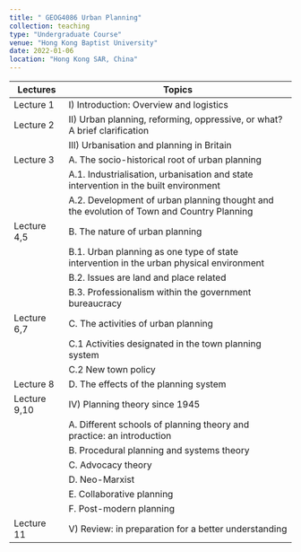 ```yaml
---
title: " GEOG4086 Urban Planning"
collection: teaching
type: "Undergraduate Course"
venue: "Hong Kong Baptist University"
date: 2022-01-06
location: "Hong Kong SAR, China"
---
```


| Lectures     | Topics                                                                                    |
| ------------ | ----------------------------------------------------------------------------------------- |
| Lecture 1    | I) Introduction: Overview and logistics                                                   |
| Lecture 2    | II) Urban planning, reforming, oppressive, or what?A brief clarification                  |
|              | III) Urbanisation and planning in Britain                                                 |
| Lecture 3    | A. The socio-historical root of urban planning                                            |
|              | A.1. Industrialisation, urbanisation and state intervention in the built environment      |
|              | A.2. Development of urban planning thought and the evolution of Town and Country Planning |
| Lecture 4,5  | B. The nature of urban planning                                                           |
|              | B.1. Urban planning as one type of state intervention in the urban physical environment   |
|              | B.2. Issues are land and place related                                                    |
|              | B.3. Professionalism within the government bureaucracy                                    |
| Lecture 6,7  | C. The activities of urban planning                                                       |
|              | C.1 Activities designated in the town planning system                                     |
|              | C.2 New town policy                                                                       |
| Lecture 8    | D. The effects of the planning system                                                     |
| Lecture 9,10 | IV) Planning theory since 1945                                                            |
|              | A. Different schools of planning theory and practice: an introduction                     |
|              | B. Procedural planning and systems theory                                                 |
|              | C. Advocacy theory                                                                        |
|              | D. Neo-Marxist                                                                            |
|              | E. Collaborative planning                                                                 |
|              | F. Post-modern planning                                                                   |
| Lecture 11   | V) Review: in preparation for a better understanding                                      |
